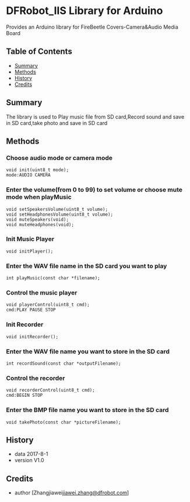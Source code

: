 # DFRobot_IIS Library for Arduino
Provides an Arduino library for FireBeetle Covers-Camera&Audio Media Board 
## Table of Contents

* [Summary](#summary)
* [Methods](#methods)
* [History](#history)
* [Credits](#credits)
<snippet>
<content>

## Summary

The library is used to Play music file from SD card,Record sound and save in SD card,take photo and save in SD card

## Methods

### Choose audio mode or camera mode

    void init(uint8_t mode);
    mode:AUDIO CAMERA

### Enter the volume(from 0 to 99) to set volume or choose mute mode when playMusic 

    void setSpeakersVolume(uint8_t volume);
    void setHeadphonesVolume(uint8_t volume);
    void muteSpeakers(void);
    void muteHeadphones(void);

### Init Music Player

    void initPlayer();

### Enter the WAV file name in the SD card you want to play

    int playMusic(const char *filename);

### Control the music player

    void playerControl(uint8_t cmd);
    cmd:PLAY PAUSE STOP

### Init Recorder

    void initRecorder();

### Enter the WAV file name you want to store in the SD card 

    int recordSound(const char *outputFilename);

### Control the recorder

    void recorderControl(uint8_t cmd);
    cmd:BEGIN STOP

### Enter the BMP file name you want to store in the SD card

    void takePhoto(const char *pictureFilename);

## History

- data 2017-8-1
- version V1.0

## Credits

- author [Zhangjiawei<jiawei.zhang@dfrobot.com>]